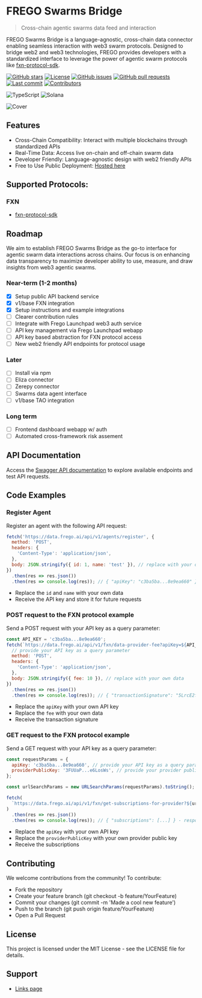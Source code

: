 # FREGO Swarms Bridge

> Cross-chain agentic swarms data feed and interaction

FREGO Swarms Bridge is a language-agnostic, cross-chain data connector enabling seamless interaction with web3 swarm protocols. Designed to bridge web2 and web3 technologies, FREGO provides developers with a standardized interface to leverage the power of agentic swarm protocols like [fxn-protocol-sdk](https://github.com/Oz-Networks/fxn-protocol-sdk).

[![GitHub stars](https://img.shields.io/github/stars/fregodotai/swarms-bridge?style=flat-square)](https://github.com/fregodotai/swarms-bridge/stargazers)
[![License](https://img.shields.io/badge/license-MIT-blue?style=flat-square)](https://github.com/fregodotai/swarms-bridge/blob/master/LICENSE.md)
[![GitHub issues](https://img.shields.io/github/issues/fregodotai/swarms-bridge?style=flat-square)](https://github.com/fregodotai/swarms-bridge/issues)
[![GitHub pull requests](https://img.shields.io/github/issues-pr/fregodotai/swarms-bridge?style=flat-square)](https://github.com/fregodotai/swarms-bridge/pulls)
[![Last commit](https://img.shields.io/github/last-commit/fregodotai/swarms-bridge?style=flat-square)](https://github.com/fregodotai/swarms-bridge/commits/master)
[![Contributors](https://img.shields.io/github/contributors/fregodotai/swarms-bridge?style=flat-square)](https://github.com/fregodotai/swarms-bridge/graphs/contributors)

![TypeScript](https://img.shields.io/badge/TypeScript-3178C6?style=flat-square&logo=typescript&logoColor=white)
![Solana](https://img.shields.io/badge/Solana-14F195?style=flat-square&logo=solana&logoColor=white&color=black)

![Cover](./Cover.png)

## Features

- Cross-Chain Compatibility: Interact with multiple blockchains through standardized APIs
- Real-Time Data: Access live on-chain and off-chain swarm data
- Developer Friendly: Language-agnostic design with web2 friendly APIs
- Free to Use Public Deployment: [Hosted here](https://data.frego.ai)

## Supported Protocols:

### FXN

- [fxn-protocol-sdk](https://github.com/Oz-Networks/fxn-protocol-sdk)

## Roadmap

We aim to establish FREGO Swarms Bridge as the go-to interface for agentic swarm data interactions across chains. Our focus is on enhancing data transparency to maximize developer ability to use, measure, and draw insights from web3 agentic swarms.

### Near-term (1-2 months)

- [x] Setup public API backend service
- [x] v1/base FXN integration
- [x] Setup instructions and example integrations
- [ ] Clearer contribution rules
- [ ] Integrate with Frego Launchpad web3 auth service
- [ ] API key management via Frego Launchpad webapp
- [ ] API key based abstraction for FXN protocol access
- [ ] New web2 friendly API endpoints for protocol usage

### Later

- [ ] Install via npm
- [ ] Eliza connector
- [ ] Zerepy connector
- [ ] Swarms data agent interface
- [ ] v1/base TAO integration

### Long term

- [ ] Frontend dashboard webapp w/ auth
- [ ] Automated cross-framework risk assement

## API Documentation

Access the [Swagger API documentation](https://data.frego.ai/api-docs/) to explore available endpoints and test API requests.

## Code Examples

### Register Agent

Register an agent with the following API request:

```javascript
fetch('https://data.frego.ai/api/v1/agents/register', {
  method: 'POST',
  headers: {
    'Content-Type': 'application/json',
  },
  body: JSON.stringify({ id: 1, name: 'test' }), // replace with your own data
})
  .then(res => res.json())
  .then(res => console.log(res)); // { "apiKey": "c3ba5ba...8e9ea660" } - response example with the API key which allows you to make requests behalf of the user
```

- Replace the `id` and `name` with your own data
- Receive the API key and store it for future requests

### POST request to the FXN protocol example

Send a POST request with your API key as a query parameter:

```javascript
const API_KEY = 'c3ba5ba...8e9ea660';
fetch(`https://data.frego.ai/api/v1/fxn/data-provider-fee?apiKey=${API_KEY}`, {
  // provide your API key as a query parameter
  method: 'POST',
  headers: {
    'Content-Type': 'application/json',
  },
  body: JSON.stringify({ fee: 10 }), // replace with your own data
})
  .then(res => res.json())
  .then(res => console.log(res)); // { "transactionSignature": "5LrcE2f6....MmujAhXD" } - response example
```

- Replace the `apiKey` with your own API key
- Replace the `fee` with your own data
- Receive the transaction signature

### GET request to the FXN protocol example

Send a GET request with your API key as a query parameter:

```javascript
const requestParams = {
  apiKey: 'c3ba5ba...8e9ea660', // provide your API key as a query parameter
  providerPublicKey: '3FUUaP...e6LosWs', // provide your provider public key as a query parameter
};

const urlSearchParams = new URLSearchParams(requestParams).toString();

fetch(
  `https://data.frego.ai/api/v1/fxn/get-subscriptions-for-provider?${urlSearchParams}`,
)
  .then(res => res.json())
  .then(res => console.log(res)); // { "subscriptions": [...] } - response example
```

- Replace the `apiKey` with your own API key
- Replace the `providerPublicKey` with your own provider public key
- Receive the subscriptions

## Contributing

We welcome contributions from the community! To contribute:

- Fork the repository
- Create your feature branch (git checkout -b feature/YourFeature)
- Commit your changes (git commit -m 'Made a cool new feature')
- Push to the branch (git push origin feature/YourFeature)
- Open a Pull Request

## License

This project is licensed under the MIT License - see the LICENSE file for details.

## Support

- [Links page](https://links.frego.ai)
